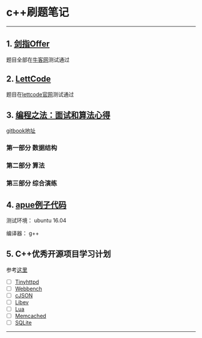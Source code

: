 # c++刷题笔记

****
## 1. [剑指Offer](sword-offer/README.md) 

题目全部在[牛客网][url1]测试通过

## 2. [LettCode](lettcode/README.md)
题目在[lettcode官网][url2]测试通过

## 3. [编程之法：面试和算法心得](coding-interview-algorithm/README.md)

[gitbook地址][url3]

### 第一部分 数据结构
### 第二部分 算法
### 第三部分 综合演练

## 4. [apue例子代码](apue/README.md)

测试环境： ubuntu 16.04

编译器： g++ 

## 5. C++优秀开源项目学习计划
参考[这里][url5]

- [ ] [Tinyhttpd][5.1]
- [ ] [Webbench][5.2]
- [ ] [cJSON][5.3]
- [ ] [Libev][5.4]
- [ ] [Lua][5.5]
- [ ] [Memcached][5.6]
- [ ] [SQLite][5.7]
***
[url1]:https://www.nowcoder.com/ta/coding-interviews?page=1
[url2]:https://leetcode.com/
[url3]:https://www.gitbook.com/book/wizardforcel/the-art-of-programming-by-july/details
[url5]:https://zhuanlan.zhihu.com/p/25443704 "c++开源库/框架"

[5.1]:https://sourceforge.net/projects/tinyhttpd/ "Tiny HTTPd"
[5.2]:http://home.tiscali.cz/~cz210552/webbench.html "Webbench"
[5.3]:http://sourceforge.net/projects/cjson/ "cJSON"
[5.4]:http://software.schmorp.de/pkg/libev.html "Libev"
[5.5]:http://www.lua.org/ "Lua"
[5.6]:http://memcached.org/ "Memcached"
[5.7]:http://www.sqlite.org/ "SQLite"